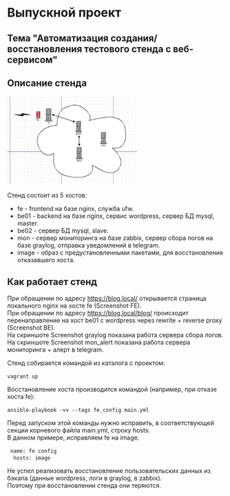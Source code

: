 # Выпускной проект
## Тема "Автоматизация создания/восстановления тестового стенда с веб-сервисом"

## Описание стенда

<img src='./s.jpg' width=60%>


Стенд состоит из 5 хостов:  
- fe - frontend на базе nginx, служба ufw.  
- be01 - backend на базе nginx, сервис wordpress, сервер БД mysql, master.  
- be02 - сервер БД mysql, slave.  
- mon - сервер мониторинга на базе zabbix, сервер сбора логов на базе graylog, отправка уведомлений в telegram.  
- image - образ с предустановленными пакетами, для восстановления отказавшего хоста.  

## Как работает стенд
При обращении по адресу https://blog.local/ открывается страница локального nginx на хосте fe (Screenshot FE).  
При обращении по адресу https://blog.local/blog/ происходит перенаправление на хост be01 c wordpress через rewrite + reverse proxy (Screenshot BE).  
На скриншоте Screenshot graylog показана работа сервера сбора логов.  
На скриншоте Screenshot mon_alert показана работа сервера мониторинга + алерт в telegram.  

Стенд собирается командой из каталога с проектом:
```
vagrant up
```
Восстановление хоста производится командой (например, при отказе хоста fe):
```
ansible-playbook -vv --tags fe_config main.yml
```
Перед запуском этой команды нужно исправить, в соответствующей секции корневого файла main.yml, строку hosts.  
В данном примере, исправляем fe на image.
```
 name: fe config
  hosts: image
```

Не успел реализовать восстановление пользовательских данных из бэкапа (данные wordpress, логи в graylog, в zabbix).  
Поэтому при восстановлении стенда они теряются.